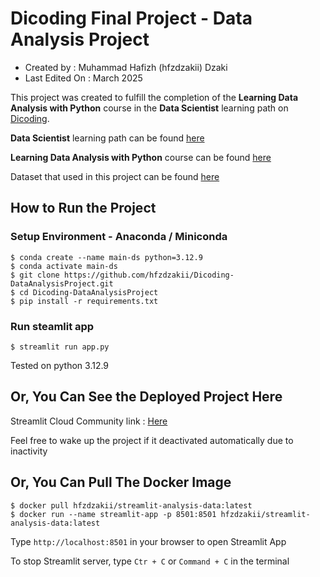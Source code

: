 # Dicoding Final Project - Data Analysis Project

- Created by : Muhammad Hafizh (hfzdzakii) Dzaki
- Last Edited On : March 2025

This project was created to fulfill the completion of the **Learning Data Analysis with Python** course in the **Data Scientist** learning path on [Dicoding](https://www.dicoding.com).

**Data Scientist** learning path can be found [here](https://www.dicoding.com/learningpaths/60)

**Learning Data Analysis with Python** course can be found [here](https://www.dicoding.com/academies/555-belajar-analisis-data-dengan-python)

Dataset that used in this project can be found [here](https://github.com/marceloreis/HTI/tree/master)

## How to Run the Project

### Setup Environment - Anaconda / Miniconda
```
$ conda create --name main-ds python=3.12.9
$ conda activate main-ds
$ git clone https://github.com/hfzdzakii/Dicoding-DataAnalysisProject.git
$ cd Dicoding-DataAnalysisProject
$ pip install -r requirements.txt
```

### Run steamlit app
```
$ streamlit run app.py
```

Tested on python 3.12.9

## Or, You Can See the Deployed Project Here

Streamlit Cloud Community link : [Here](https://dicoding-dataanalysisproject-ga7suelumbbcjtkmymikeq.streamlit.app/)

Feel free to wake up the project if it deactivated automatically due to inactivity

## Or, You Can Pull The Docker Image
```
$ docker pull hfzdzakii/streamlit-analysis-data:latest
$ docker run --name streamlit-app -p 8501:8501 hfzdzakii/streamlit-analysis-data:latest
```

Type `http://localhost:8501` in your browser to open Streamlit App

To stop Streamlit server, type `Ctr + C` or `Command + C` in the terminal
